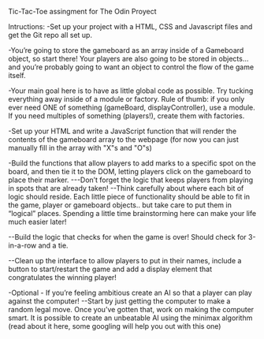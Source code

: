 Tic-Tac-Toe assingment for The Odin Proyect

Intructions:
-Set up your project with a HTML, CSS and Javascript files and get the Git repo all set up.

-You’re going to store the gameboard as an array inside of a Gameboard object, so start there! Your players are also going to be stored in objects… and you’re probably going to want an object to control the flow of the game itself.

-Your main goal here is to have as little global code as possible. Try tucking everything away inside of a module or factory. Rule of thumb: if you only ever need ONE of something (gameBoard, displayController), use a module. If you need multiples of something (players!), create them with factories.

-Set up your HTML and write a JavaScript function that will render the contents of the gameboard array to the webpage (for now you can just manually fill in the array with "X"s and "O"s)

-Build the functions that allow players to add marks to a specific spot on the board, and then tie it to the DOM, letting players click on the gameboard to place their marker. ---Don’t forget the logic that keeps players from playing in spots that are already taken!
--Think carefully about where each bit of logic should reside. Each little piece of functionality should be able to fit in the game, player or gameboard objects.. but take care to put them in “logical” places. Spending a little time brainstorming here can make your life much easier later!

--Build the logic that checks for when the game is over! Should check for 3-in-a-row and a tie.

--Clean up the interface to allow players to put in their names, include a button to start/restart the game and add a display element that congratulates the winning player!

-Optional - If you’re feeling ambitious create an AI so that a player can play against the computer!
--Start by just getting the computer to make a random legal move.
Once you’ve gotten that, work on making the computer smart. It is possible to create an unbeatable AI using the minimax algorithm (read about it here, some googling will help you out with this one)
